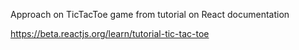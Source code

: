 Approach on TicTacToe game from tutorial on React documentation

https://beta.reactjs.org/learn/tutorial-tic-tac-toe
